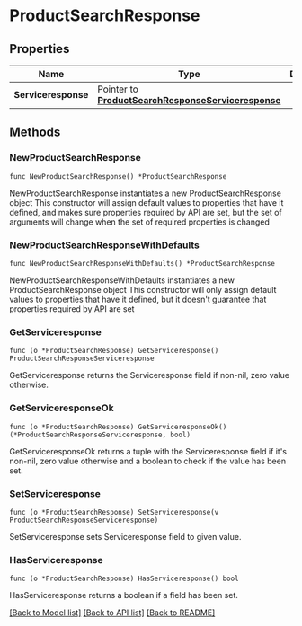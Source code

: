 # ProductSearchResponse

## Properties

Name | Type | Description | Notes
------------ | ------------- | ------------- | -------------
**Serviceresponse** | Pointer to [**ProductSearchResponseServiceresponse**](ProductSearchResponseServiceresponse.md) |  | [optional] 

## Methods

### NewProductSearchResponse

`func NewProductSearchResponse() *ProductSearchResponse`

NewProductSearchResponse instantiates a new ProductSearchResponse object
This constructor will assign default values to properties that have it defined,
and makes sure properties required by API are set, but the set of arguments
will change when the set of required properties is changed

### NewProductSearchResponseWithDefaults

`func NewProductSearchResponseWithDefaults() *ProductSearchResponse`

NewProductSearchResponseWithDefaults instantiates a new ProductSearchResponse object
This constructor will only assign default values to properties that have it defined,
but it doesn't guarantee that properties required by API are set

### GetServiceresponse

`func (o *ProductSearchResponse) GetServiceresponse() ProductSearchResponseServiceresponse`

GetServiceresponse returns the Serviceresponse field if non-nil, zero value otherwise.

### GetServiceresponseOk

`func (o *ProductSearchResponse) GetServiceresponseOk() (*ProductSearchResponseServiceresponse, bool)`

GetServiceresponseOk returns a tuple with the Serviceresponse field if it's non-nil, zero value otherwise
and a boolean to check if the value has been set.

### SetServiceresponse

`func (o *ProductSearchResponse) SetServiceresponse(v ProductSearchResponseServiceresponse)`

SetServiceresponse sets Serviceresponse field to given value.

### HasServiceresponse

`func (o *ProductSearchResponse) HasServiceresponse() bool`

HasServiceresponse returns a boolean if a field has been set.


[[Back to Model list]](../README.md#documentation-for-models) [[Back to API list]](../README.md#documentation-for-api-endpoints) [[Back to README]](../README.md)


